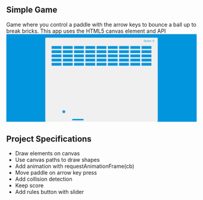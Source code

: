 ## Simple Game

Game where you control a paddle with the arrow keys to bounce a ball up to break bricks. This app uses the HTML5 canvas element and API
<img src="https://raw.githubusercontent.com/my-code-journey/simple-projects-with-js/master/simple-game/Screenshot_2021-05-26%20Breakout%20.png" >

## Project Specifications

- Draw elements on canvas
- Use canvas paths to draw shapes
- Add animation with requestAnimationFrame(cb)
- Move paddle on arrow key press
- Add collision detection
- Keep score
- Add rules button with slider

